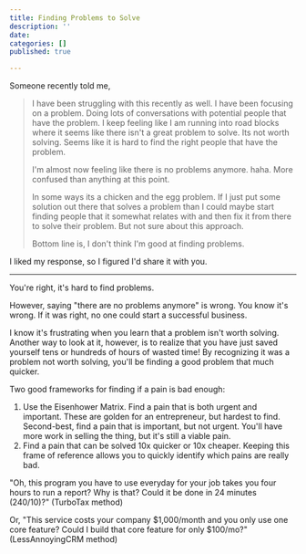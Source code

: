 ```yaml
---
title: Finding Problems to Solve
description: ''
date: 
categories: []
published: true

---
```

Someone recently told me,

> I have been struggling with this recently as well. I have been focusing on a problem. Doing lots of conversations with potential people that have the problem. I keep feeling like I am running into road blocks where it seems like there isn't a great problem to solve. Its not worth solving. Seems like it is hard to find the right people that have the problem.
>
> I'm almost now feeling like there is no problems anymore. haha. More confused than anything at this point.
>
> In some ways its a chicken and the egg problem. If I just put some solution out there that solves a problem than I could maybe start finding people that it somewhat relates with and then fix it from there to solve their problem. But not sure about this approach.
>
> Bottom line is, I don't think I'm good at finding problems.

I liked my response, so I figured I'd share it with you.

***

You're right, it's hard to find problems.

However, saying "there are no problems anymore" is wrong. You know it's wrong. If it was right, no one could start a successful business.

I know it's frustrating when you learn that a problem isn't worth solving. Another way to look at it, however, is to realize that you have just saved yourself tens or hundreds of hours of wasted time! By recognizing it was a problem not worth solving, you'll be finding a good problem that much quicker.

Two good frameworks for finding if a pain is bad enough:

1. Use the Eisenhower Matrix. Find a pain that is both urgent and important. These are golden for an entrepreneur, but hardest to find. Second-best, find a pain that is important, but not urgent. You'll have more work in selling the thing, but it's still a viable pain.
2. Find a pain that can be solved 10x quicker or 10x cheaper. Keeping this frame of reference allows you to quickly identify which pains are really bad.

"Oh, this program you have to use everyday for your job takes you four hours to run a report? Why is that? Could it be done in 24 minutes (240/10)?" (TurboTax method)

Or, "This service costs your company $1,000/month and you only use one core feature? Could I build that core feature for only $100/mo?" (LessAnnoyingCRM method)